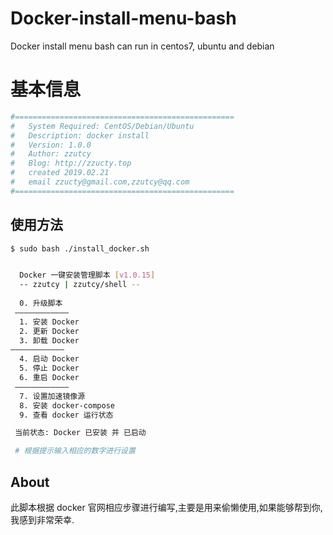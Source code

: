 # Docker-install-menu-bash
Docker install menu bash can run in centos7, ubuntu and debian

# 基本信息

```bash
#=================================================
#	System Required: CentOS/Debian/Ubuntu
#	Description: docker install
#	Version: 1.0.0
#	Author: zzutcy
#	Blog: http://zzucty.top
#   created 2019.02.21
#   email zzucty@gmail.com,zzutcy@qq.com
#=================================================
```

## 使用方法

```bash
$ sudo bash ./install_docker.sh


  Docker 一键安装管理脚本 [v1.0.15]
  -- zzutcy | zzutcy/shell --
  
  0. 升级脚本
 ————————————
  1. 安装 Docker
  2. 更新 Docker
  3. 卸载 Docker
————————————
  4. 启动 Docker
  5. 停止 Docker
  6. 重启 Docker
 ————————————
  7. 设置加速镜像源
  8. 安装 docker-compose
  9. 查看 docker 运行状态

 当前状态: Docker 已安装 并 已启动

 # 根据提示输入相应的数字进行设置

```
## About

此脚本根据 docker 官网相应步骤进行编写,主要是用来偷懒使用,如果能够帮到你,我感到非常荣幸.